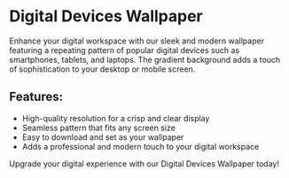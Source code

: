<!--
Write me markdown content of website with wallpaper:

"A wallpaper featuring a repeating pattern of sleek and modern digital devices, such as smartphones, tablets, and laptops, set against a gradient background."

The header of the page should not be copy of the text but rather a real content of the website which is using this wallpaper.
-->

<!--font:Poppins-->

# Digital Devices Wallpaper

Enhance your digital workspace with our sleek and modern wallpaper featuring a repeating pattern of popular digital devices such as smartphones, tablets, and laptops. The gradient background adds a touch of sophistication to your desktop or mobile screen.

## Features:

- High-quality resolution for a crisp and clear display
- Seamless pattern that fits any screen size
- Easy to download and set as your wallpaper
- Adds a professional and modern touch to your digital workspace

Upgrade your digital experience with our Digital Devices Wallpaper today!
